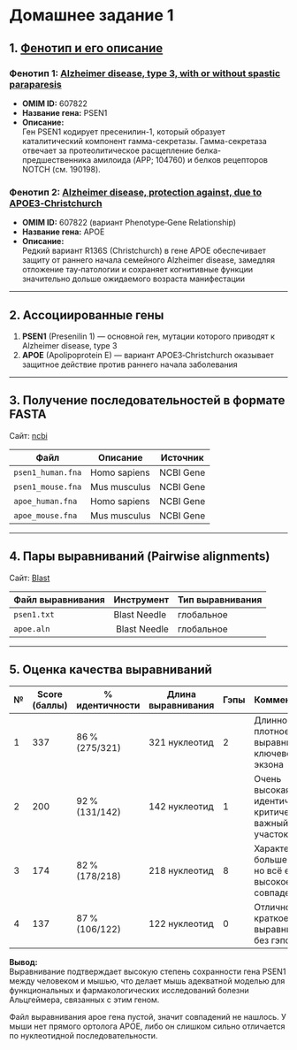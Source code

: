 # Домашнее задание 1

## 1. [Фенотип и его описание](https://omim.org/entry/607822?search=alzheimer&highlight=alzheimer)

### Фенотип 1: [Alzheimer disease, type 3, with or without spastic paraparesis  ](https://omim.org/entry/104311)
- **OMIM ID:** 607822 
- **Название гена:** PSEN1
- **Описание:**  
    Ген PSEN1 кодирует пресенилин-1, который образует каталитический компонент гамма-секретазы. Гамма-секретаза отвечает за протеолитическое расщепление белка-предшественника амилоида (APP; 104760) и белков рецепторов NOTCH (см. 190198).


### Фенотип 2: [Alzheimer disease, protection against, due to APOE3‑Christchurch  ](https://omim.org/entry/107741)
- **OMIM ID:** 607822 (вариант Phenotype‑Gene Relationship)
- **Название гена:** APOE
- **Описание:**  
  Редкий вариант R136S (Christchurch) в гене APOE обеспечивает защиту от раннего начала семейного Alzheimer disease, замедляя отложение тау‑патологии и сохраняет когнитивные функции значительно дольше ожидаемого возраста манифестации

---

## 2. Ассоциированные гены

1. **PSEN1** (Presenilin 1) — основной ген, мутации которого приводят к Alzheimer disease, type 3
2. **APOE** (Apolipoprotein E) — вариант APOE3‑Christchurch оказывает защитное действие против раннего начала заболевания

---

## 3. Получение последовательностей в формате FASTA

Сайт: [ncbi](https://www.ncbi.nlm.nih.gov/gene)

| Файл                        | Описание                                        | Источник                    |
|-----------------------------|-------------------------------------------------|-----------------------------|
| `psen1_human.fna`         | Homo sapiens  | NCBI Gene                   |
| `psen1_mouse.fna`         | Mus musculus  | NCBI Gene                   |
| `apoe_human.fna`          | Homo sapiens  | NCBI Gene                   |
| `apoe_mouse.fna`          | Mus musculus  | NCBI Gene                   |

---

## 4. Пары выравниваний (Pairwise alignments)

Сайт: [Blast](https://blast.ncbi.nlm.nih.gov/Blast.cgi)

| Файл выравнивания    | Инструмент | Тип выравнивания |
|----------------------|------------|------------------|
| `psen1.txt`   | Blast Needle   | глобальное       |
| `apoe.aln`    | Blast Needle   | глобальное       |

---

## 5. Оценка качества выравниваний

| № | Score (баллы) | % идентичности | Длина выравнивания | Гэпы | Комментарий |
|---|----------------|--------------|--------------------|------|-------------|
| 1 | 337 | 86 % (275/321) | 321 нуклеотид | 2 | Длинное и плотное выравнивание ключевого экзона |
| 2 | 200 | 92 % (131/142) | 142 нуклеотид | 1 | Очень высокая идентичность, критически важный участок |
| 3 | 174 | 82 % (178/218) | 218 нуклеотид | 8 | Характерно больше гэпов, но всё ещё высокое совпадение |
| 4 | 137 | 87 % (106/122) | 122 нуклеотид | 0 | Отличное краткое выравнивание без гэпов |

**Вывод:**  
Выравнивание подтверждает высокую степень сохранности гена PSEN1 между человеком и мышью, что делает мышь адекватной моделью для функциональных и фармакологических исследований болезни Альцгеймера, связанных с этим геном.

Файл выравнивания apoe гена пустой, значит совпадений не нашлось. У мыши нет прямого ортолога APOE, либо он слишком сильно отличается по нуклеотидной последовательности.  


